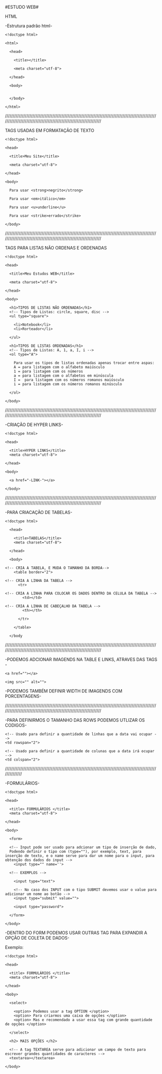 #ESTUDO WEB#

  HTML
      
   -Estrutura padrão html-
      
    <!doctype html>

    <html>

      <head>

        <title></title>

        <meta charset="utf-8">

      </head>

      <body>


      </body>

    </html>

//////////////////////////////////////////////////////////////////////////////////////////////////////////////////////////////////////////////////////////////////


TAGS USADAS EM FORMATAÇÃO DE TEXTO

    <!doctype html>
  
    <head>
    
      <title>Meu Site</title>
      
      <meta charset="utf-8">
    
    </head>
    
    <body>
    
      Para usar <strong>negrito</strong>
      
      Para usar <em>itálico</em>
      
      Para usar <u>underline</u>
      
      Para usar <strike>errado</strike>
    
    </body>
    
//////////////////////////////////////////////////////////////////////////////////////////////////////////////////////////////////////////////////////////////////
    
TAGS PARA LISTAS NÃO ORDENAS E ORDENADAS

    <!doctype html>
  
    <head>
    
      <title>Meu Estudos WEB</title>
      
      <meta charset="utf-8">
    
    </head>
    
    <body>
    
      <h1>TIPOS DE LISTAS NÃO ORDENADAS</h1>
      <!-- Tipos de Listas: circle, square, disc -->
      <ul type="square">
        
        <li>Notebook</li>
        <li>Rorteador</li>
        
      </ul>
      
      <h1>TIPOS DE LISTAS ORDENADAS</h1>
      <!-- Tipos de Listas: A, 1, a, I, i -->
      <ol type="A">
      
        Para usar os tipos de listas ordenadas apenas trocar entre aspas:
        A = para listagem com o alfabeto maiúsculo
        1 = para listagem com os números
        a = para listagem com o alfabetos em minúscula
        I =  para listagem com os números romanos maiúsculo
        i = para listagem com os números romanos minúsculo
      
      </ol>
    
    </body>

//////////////////////////////////////////////////////////////////////////////////////////////////////////////////////////////////////////////////////////////////

-CRIAÇÃO DE HYPER LINKS-

    <!doctype html>
    
    <head>
      
      <title>HYPER LINKS</title>
      <meta charset="utf-8">
      
    </head>
    
    <body>
    
      <a href="-LINK-"></a>
    
    </body>

//////////////////////////////////////////////////////////////////////////////////////////////////////////////////////////////////////////////////////////////////

-PARA CRIACAÇÃO DE TABELAS-

    <!doctype html>

      <head>

        <title>TABELAS</title>
        <meta charset="utf-8">
        
      </head>

      <body>

    <!-- CRIA A TABELA, E MUDA O TAMANHO DA BORDA-->
        <table border="2">

    <!-- CRIA A LINHA DA TABELA -->    
          <tr>

    <!-- CRIA A LINHA PARA COLOCAR OS DADOS DENTRO DA CELULA DA TABELA -->      
            <td></td>

    <!-- CRIA A LINHA DE CABEÇALHO DA TABELA -->
            <th></th>

          </tr>

        </table>

      </body

//////////////////////////////////////////////////////////////////////////////////////////////////////////////////////////////////////////////////////////////////

-PODEMOS ADCIONAR IMAGENDS NA TABLE E LINKS, ATRAVES DAS TAGS -

    <a href=""></a>

    <img src="" alt="">


-PODEMOS TAMBÉM DEFINIR WIDTH DE IMAGENDS COM PORCENTAGENS-

//////////////////////////////////////////////////////////////////////////////////////////////////////////////////////////////////////////////////////////////////


-PARA DEFINIRMOS O TAMANHO DAS ROWS PODEMOS UTLIZAR OS CODIGOS-

    <!-- Usado para definir a quantidade de linhas que a data vai ocupar -->
    <td rowspan="2">

    <!-- Usado para definir a quantidade de colunas que a data irá ocupar -->
    <td colspan="2">



//////////////////////////////////////////////////////////////////////////////////////////////////////////////

-FORMULÁRIOS-

    <!doctype html>

    <head>

      <title> FORMULÁRIOS </title>
      <meta charset="utf-8">

    </head>

    <body>

      <form>

      <!-- Input pode ser usado para adcionar um tipo de inserção de dado,
      Podendo definir o tipo com (type=""), por exemplo, text, para inserção de texto, e o name serve para dar um nome para o input, para obtenção dos dados do input -->
        <input type="" name=''>

      <!-- EXEMPLOS -->

        <input type="text">

        <!-- No caso dos INPUT com o tipo SUBMIT devemos usar o value para adicionar um nome ao botão -->
        <input type="submit" value="">

        <input type="password">

      </form>

    </body>

-DENTRO DO FORM PODEMOS USAR OUTRAS TAG PARA EXPANDIR A OPÇÃO DE COLETA DE DADOS-

  Exemplo:

    <!doctype html>

    <head>

      <title> FORMULÁRIOS </title>
      <meta charset="utf-8">

    </head>

    <boby>

      <select>

        <option> Podemos usar a tag OPTION </option>
        <option> Para criarmos uma caixa de opções </option>
        <option> Mas e recomendado a usar essa tag com grande quantidade de opções </option>

      </select>

      <h2> MAIS OPÇÕES </h2>

      <!-- A tag TEXTAREA serve para adicionar um campo de texto para escrever grandes quantidades de caracteres -->
      <textarea></textarea>

    </body>
